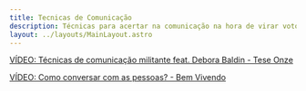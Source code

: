 ```yaml
---
title: Tecnicas de Comunicação
description: Técnicas para acertar na comunicação na hora de virar voto.
layout: ../layouts/MainLayout.astro
---
```


[VÍDEO: Técnicas de comunicação militante feat. Debora Baldin - Tese Onze](https://www.youtube.com/watch?v=xzub0VjnwJ4)

[VÍDEO: Como conversar com as pessoas? - Bem Vivendo](https://www.youtube.com/watch?v=4p7JwSQyZTI)
